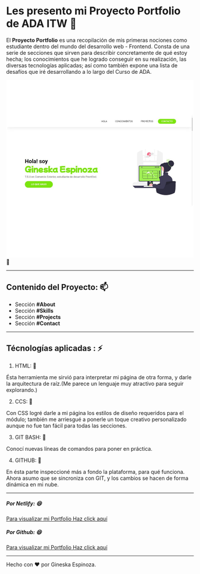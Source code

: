 # Les presento mi Proyecto Portfolio de ADA ITW 👋

<!-- Bio de mi Proyecto -->
El **Proyecto Portfolio** es una recopilación de mis primeras nociones como estudiante dentro del mundo del desarrollo web - Frontend. Consta de una serie de secciones que sirven para describir concretamente de qué estoy hecha; los conocimientos que he logrado conseguir en su realización, las diversas tecnologías aplicadas; así como también expone una lista de desafíos que iré desarrollando a lo largo del Curso de ADA. 


![Proyecto Portfolio](projects-porfolio.jpg) 🌱


---
<!-- Secciones que conforman la página web -->
## Contenido del Proyecto: 📫 

* Sección **#About**
* Sección **#Skills**
* Sección **#Projects**
* Sección **#Contact**
--- 

## Técnologías aplicadas : ⚡

1. HTML: 💬

Ésta herramienta me sirvió para interpretar mi página de otra forma, y darle la arquitectura de raíz.(Me parece un lenguaje muy atractivo para seguir explorando.)

2. CCS: 💬

Con CSS logré darle a mi página los estilos de diseño requeridos para el módulo; también me arriesgué a ponerle un toque creativo personalizado aunque no fue tan fácil para todas las secciones.

3. GIT BASH: 💬

Conocí nuevas líneas de comandos para poner en práctica.

4. GITHUB: 💬

En ésta parte inspeccioné más a fondo la plataforma, para qué funciona. Ahora asumo que se sincroniza con GIT, y los cambios se hacen de forma dinámica en mi nube.


----

<!-- LINKS DEL PROYECTO -->
##### Por Netlify: 😄

[Para visualizar mi Portfolio Haz click aquí](https://comfy-lolly-ec486a.netlify.app/)

##### Por Github: 😄

[Para visualizar mi Portfolio Haz click aquí](http://gineskaespinoza.github.io/Project__Ada__Portfolio/)













---


Hecho con ❤️ por Gineska Espinoza.











